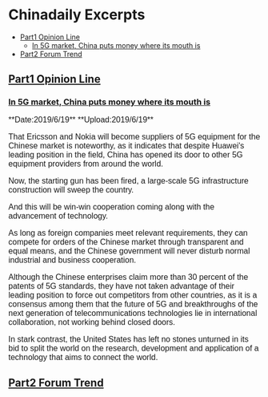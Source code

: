 # Chinadaily Excerpts
<!-- MarkdownTOC autolink="true" levels="1,2,3"-->

- [Part1 Opinion Line](#part1-opinion-line)
    - [In 5G market, China puts money where its mouth is](#in-5g-market-china-puts-money-where-its-mouth-is)
- [Part2 Forum Trend](#part2-forum-trend)

<!-- /MarkdownTOC -->

## [Part1 Opinion Line](http://www.chinadaily.com.cn/opinion/opinionline)  
### [In 5G market, China puts money where its mouth is](http://www.chinadaily.com.cn/a/201906/19/WS5d0982aea3103dbf14328fed.html)  
<font face="sans-serif" size=3>
**Date:2019/6/19**  
**Upload:2019/6/19**  

That Ericsson and Nokia will become suppliers of 5G equipment for the Chinese market is noteworthy, as it indicates that despite Huawei's leading position in the field, China has opened its door to other 5G equipment providers from around the world.  

Now, the starting gun has been fired, a large-scale 5G infrastructure construction will sweep the country. 

And this will be win-win cooperation coming along with the advancement of technology.

 As long as foreign companies meet relevant requirements, they can compete for orders of the Chinese market through transparent and equal means, and the Chinese government will never disturb normal industrial and business cooperation.

 Although the Chinese enterprises claim more than 30 percent of the patents of 5G standards, they have not taken advantage of their leading position to force out competitors from other countries, as it is a consensus among them that the future of 5G and breakthroughs of the next generation of telecommunications technologies lie in international collaboration, not working behind closed doors.

In stark contrast, the United States has left no stones unturned in its bid to split the world on the research, development and application of a technology that aims to connect the world.
</font>

### 
## [Part2 Forum Trend](http://www.chinadaily.com.cn/opinion/forumtrends)  



